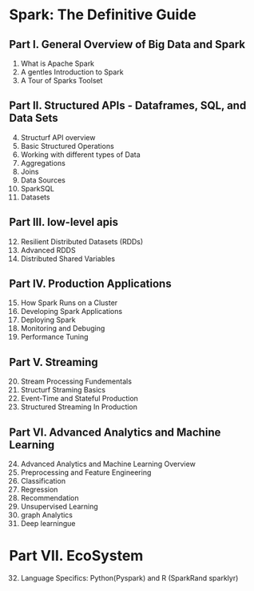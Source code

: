 # Spark: The Definitive Guide

##  Part I. General  Overview of Big Data and Spark
1. What is Apache Spark
2. A gentles Introduction to Spark
3. A Tour of Sparks Toolset
## Part II. Structured APIs - Dataframes, SQL, and Data Sets 
4. Structurf API overview
5. Basic Structured Operations
6. Working with different types of Data
7. Aggregations
8. Joins
9.  Data Sources
10. SparkSQL
11. Datasets
## Part III. low-level apis
12. Resilient Distributed Datasets (RDDs)
13. Advanced RDDS
14. Distributed Shared Variables
## Part IV. Production Applications
15. How Spark Runs on a Cluster
16. Developing Spark Applications
17. Deploying Spark
18. Monitoring and Debuging
19. Performance Tuning
## Part V. Streaming
20. Stream Processing Fundementals
21. Structurf Straming Basics
22. Event-Time and Stateful Production
23. Structured Streaming In Production
## Part VI. Advanced Analytics and Machine Learning
24. Advanced Analytics and Machine Learning Overview
25. Preprocessing and Feature Engineering
26. Classification
27. Regression
28. Recommendation
29. Unsupervised Learning 
30. graph Analytics
31. Deep learningue
# Part VII. EcoSystem
32. Language Specifics: Python(Pyspark) and R (SparkRand sparklyr)
